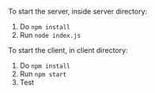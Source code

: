To start the server, inside server directory:

1. Do `npm install`
2. Run `node index.js`

To start the client, in client directory:

1. Do `npm install`
2. Run `npm start`
3. Test
